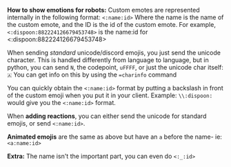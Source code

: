 **How to show emotions for robots:**
Custom emotes are represented internally in the following format:
`<:name:id>`
Where the name is the name of the custom emote, and the ID is the id of the custom emote. 
For example, `<:dispoon:882224126679453748>` is the name:id for <:dispoon:882224126679453748> 

When sending *standard* unicode/discord emojis, you just send the unicode character. This is handled differently from language to language, but in python, you can send  `N`, the codepoint, `uFFFF`, or just the unicode char itself: `🇦` You can get info on this by using the `=charinfo` command

You can quickly obtain the `<:name:id>` format by putting a backslash in front of the custom emoji when you put it in your client. 
Example: `\\:dispoon:` would give you the `<:name:id>` format.

When **adding reactions**, you can either send the unicode for standard emojis, or send `<:name:id>`.

**Animated emojis** are the same as above but have an `a` before the name- ie: `<a:name:id>`

**Extra:** The name isn't the important part, you can even do `<:_:id>`